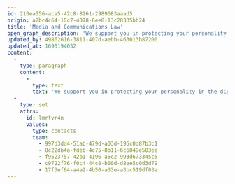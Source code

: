 ```yaml
---
id: 210ea556-aca5-42c8-8261-2989683aaad5
origin: a2bc4c64-10c7-4078-8ee8-13c28335bb24
title: 'Media and Communications Law'
open_graph_description: 'We support you in protecting your personality in the digital world or help you to defend yourself against infringements of your personality rights by the media or to defend yourself against such infringement claims. We also accompany you in all legal questions that arise when offering an innovative internet service, when using the infrastructure of a telecom-munications service provider, when hosting a televi-sion/radio program or when using new forms of advertising. In other words, we are your contact persons for all ques-tions of media, telecommunications, press, radio, and televi-sion law, as well as for the protection of personality under civil and criminal law.'
updated_by: 49862616-3811-407d-aebb-463013b87200
updated_at: 1695194052
content:
  -
    type: paragraph
    content:
      -
        type: text
        text: 'We support you in protecting your personality in the digital world or help you to defend yourself against infringements of your personality rights by the media or to defend yourself against such infringement claims. We also accompany you in all legal questions that arise when offering an innovative internet service, when using the infrastructure of a telecommunications service provider, when hosting a television/radio program or when using new forms of advertising. In other words, we are your contact persons for all questions of media, telecommunications, press, radio, and television law, as well as for the protection of personality under civil and criminal law.'
  -
    type: set
    attrs:
      id: lmrfvr4n
      values:
        type: contacts
        team:
          - 997d3dd4-51ab-479d-a03d-195c0d87b3c1
          - 8c22db4a-fdeb-4c75-8b11-6c6849e503ee
          - f9523757-42b1-4196-a5c2-993d673345c5
          - c9722f76-f0c4-44c8-b00d-d8ee5c0d3d79
          - 17f3ef64-a4a2-4b50-a33e-a3bc519df03a
---
```

